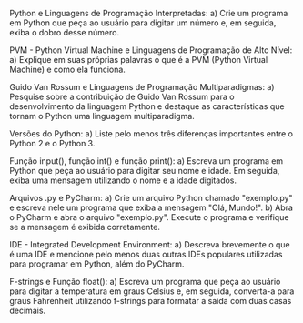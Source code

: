 Python e Linguagens de Programação Interpretadas:
a) Crie um programa em Python que peça ao usuário para digitar um número e, em seguida, exiba o dobro desse número.

PVM - Python Virtual Machine e Linguagens de Programação de Alto Nível:
a) Explique em suas próprias palavras o que é a PVM (Python Virtual Machine) e como ela funciona.

Guido Van Rossum e Linguagens de Programação Multiparadigmas:
a) Pesquise sobre a contribuição de Guido Van Rossum para o desenvolvimento da linguagem Python e destaque as características que tornam o Python uma linguagem multiparadigma.

Versões do Python:
a) Liste pelo menos três diferenças importantes entre o Python 2 e o Python 3.

Função input(), função int() e função print():
a) Escreva um programa em Python que peça ao usuário para digitar seu nome e idade. Em seguida, exiba uma mensagem utilizando o nome e a idade digitados.

Arquivos .py e PyCharm:
a) Crie um arquivo Python chamado "exemplo.py" e escreva nele um programa que exiba a mensagem "Olá, Mundo!".
b) Abra o PyCharm e abra o arquivo "exemplo.py". Execute o programa e verifique se a mensagem é exibida corretamente.

IDE - Integrated Development Environment:
a) Descreva brevemente o que é uma IDE e mencione pelo menos duas outras IDEs populares utilizadas para programar em Python, além do PyCharm.

F-strings e Função float():
a) Escreva um programa que peça ao usuário para digitar a temperatura em graus Celsius e, em seguida, converta-a para graus Fahrenheit utilizando f-strings para formatar a saída com duas casas decimais.